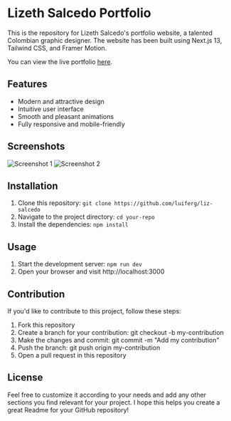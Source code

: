 # Lizeth Salcedo Portfolio 
 
This is the repository for Lizeth Salcedo's portfolio website, a talented Colombian graphic designer. The website has been built using Next.js 13, Tailwind CSS, and Framer Motion. 
 
You can view the live portfolio [here](https://www.be-graphic.net). 
 
## Features 
 
- Modern and attractive design 
- Intuitive user interface 
- Smooth and pleasant animations 
- Fully responsive and mobile-friendly 
 
## Screenshots 
 
![Screenshot 1](/screenshots/screenshot1.png) 
![Screenshot 2](/screenshots/screenshot2.png) 
 
## Installation 
 
1. Clone this repository:  `git clone https://github.com/luiferg/liz-salcedo`
2. Navigate to the project directory:  `cd your-repo`
3. Install the dependencies:  `npm install`  
 
## Usage 
 
1. Start the development server:  `npm run dev`  
2. Open your browser and visit  http://localhost:3000 
 
## Contribution 
 
If you'd like to contribute to this project, follow these steps: 
 
1. Fork this repository 
2. Create a branch for your contribution:  git checkout -b my-contribution  
3. Make the changes and commit:  git commit -m "Add my contribution"  
4. Push the branch:  git push origin my-contribution  
5. Open a pull request in this repository 
 
## License 
 
Feel free to customize it according to your needs and add any other sections you find relevant for your project. I hope this helps you create a great Readme for your GitHub repository!
